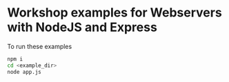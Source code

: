 # Workshop examples for Webservers with NodeJS and Express

To run these examples

```bash
npm i
cd <example_dir>
node app.js
```
